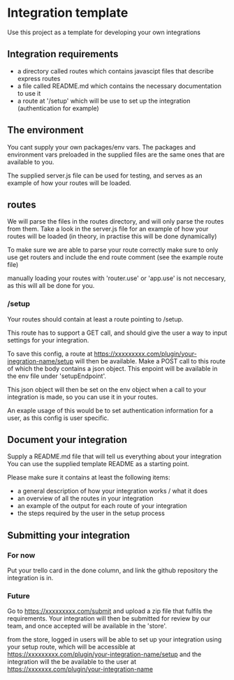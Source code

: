 # Integration template

Use this project as a template for developing your own integrations

## Integration requirements
- a directory called routes which contains javascipt files that describe express routes
- a file called README.md which contains the necessary documentation to use it
- a route at '/setup' which will be use to set up the integration (authentication for example)

## The environment
You cant supply your own packages/env vars. 
The packages and environment vars preloaded in the supplied files are the same ones that are available to you.

The supplied server.js file can be used for testing, and serves as an example of how your routes will be loaded.

## routes
We will parse the files in the routes directory, and will only parse the routes from them.
Take a look in the server.js file for an example of how your routes will be loaded 
(in theory, in practise this will be done dynamically)

To make sure we are able to parse your route correctly make sure to only use get routers and include the end route comment
(see the example route file)

manually loading your routes with 'router.use' or 'app.use' is not neccesary, as this will all be done for you.

### /setup
Your routes should contain at least a route pointing to /setup. 

This route has to support a GET call, and should give the user a way to input settings for your integration.

To save this config, a route at https://xxxxxxxxx.com/plugin/your-inegration-name/setup will then be available. 
Make a POST call to this route of which the body contains a json object.
This enpoint will be available in the env file under 'setupEndpoint'.

This json object will then be set on the env object when a call to your integration is made,
so you can use it in your routes.

An exaple usage of this would be to set authentication information for a user, as this config is 
user specific.

## Document your integration
Supply a README.md file that will tell us everything about your integration
You can use the supplied template README as a starting point.

Please make sure it contains at least the following items:
- a general description of how your integration works / what it does
- an overview of all the routes in your integration
- an example of the output for each route of your integration
- the steps required by the user in the setup process

## Submitting your integration

### For now
Put your trello card in the done column, and link the github repository the integration is in.

### Future
Go to https://xxxxxxxxx.com/submit and upload a zip file that fulfils the requirements.
Your integration will then be submitted for review by our team, 
and once accepted will be available in the 'store'.

from the store, logged in users will be able to set up your integration using your setup route, 
which will be accessible at https://xxxxxxxxx.com/plugin/your-integration-name/setup
and the integration will the be available to the user at https://xxxxxxx.com/plugin/your-integration-name